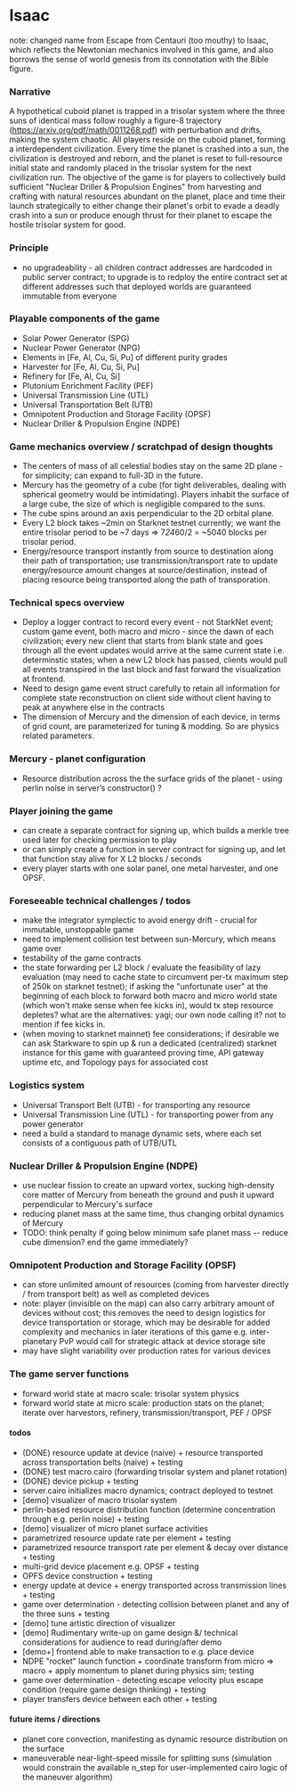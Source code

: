 # Isaac
note: changed name from Escape from Centauri (too mouthy) to Isaac, which reflects the Newtonian mechanics involved in this game, and also borrows the sense of world genesis from its connotation with the Bible figure.

### Narrative
A hypothetical cuboid planet is trapped in a trisolar system where the three suns of identical mass follow roughly a figure-8 trajectory (https://arxiv.org/pdf/math/0011268.pdf) with perturbation and drifts, making the system chaotic. All players reside on the cuboid planet, forming a interdependent civilization. Every time the planet is crashed into a sun, the civilization is destroyed and reborn, and the planet is reset to full-resource initial state and randomly placed in the trisolar system for the next civilization run. The objective of the game is for players to collectively build sufficient "Nuclear Driller & Propulsion Engines" from harvesting and crafting with natural resources abundant on the planet, place and time their launch strategically to either change their planet's orbit to evade a deadly crash into a sun or produce enough thrust for their planet to escape the hostile trisolar system for good.

### Principle
- no upgradeability - all children contract addresses are hardcoded in public server contract; to upgrade is to redploy the entire contract set at different addresses such that deployed worlds are guaranteed immutable from everyone

### Playable components of the game
- Solar Power Generator (SPG)
- Nuclear Power Generator (NPG)
- Elements in [Fe, Al, Cu, Si, Pu] of different purity grades
- Harvester for [Fe, Al, Cu, Si, Pu]
- Refinery for [Fe, Al, Cu, Si]
- Plutonium Enrichment Facility (PEF)
- Universal Transmission Line (UTL)
- Universal Transportation Belt (UTB)
- Omnipotent Production and Storage Facility (OPSF)
- Nuclear Driller & Propulsion Engine (NDPE)

### Game mechanics overview / scratchpad of design thoughts
- The centers of mass of all celestial bodies stay on the same 2D plane - for simplicity; can expand to full-3D in the future.
- Mercury has the geometry of a cube (for tight deliverables, dealing with spherical geometry would be intimidating). Players inhabit the surface of a large cube, the size of which is negligible compared to the suns.
- The cube spins around an axis perpendicular to the 2D orbital plane.
- Every L2 block takes ~2min on Starknet testnet currently; we want the entire trisolar period to be ~7 days ⇒ 7*24*60/2 = ~5040 blocks per trisolar period.
- Energy/resource transport instantly from source to destination along their path of transportation; use transmission/transport rate to update energy/resource amount changes at source/destination, instead of placing resource being transported along the path of transporation.

### Technical specs overview
- Deploy a logger contract to record every event - not StarkNet event; custom game event, both macro and micro - since the dawn of each civilization; every new client that starts from blank state and goes through all the event updates would arrive at the same current state i.e. determinstic states; when a new L2 block has passed, clients would pull all events transpired in the last block and fast forward the visualization at frontend.
- Need to design game event struct carefully to retain all information for complete state reconstruction on client side without client having to peak at anywhere else in the contracts
- The dimension of Mercury and the dimension of each device, in terms of grid count, are parameterized for tuning & modding. So are physics related parameters.

### Mercury - planet configuration
- Resource distribution across the the surface grids of the planet - using perlin noise in server’s constructor() ?

### Player joining the game
- can create a separate contract for signing up, which builds a merkle tree used later for checking permission to play
- or can simply create a function in server contract for signing up, and let that function stay alive for X L2 blocks / seconds
- every player starts with one solar panel, one metal harvester, and one OPSF.

### Foreseeable technical challenges / todos
- make the integrator symplectic to avoid energy drift - crucial for immutable, unstoppable game 
- need to implement collision test between sun-Mercury, which means game over
- testability of the game contracts
- the state forwarding per L2 block / evaluate the feasibility of lazy evaluation (may need to cache state to circumvent per-tx maximum step of 250k on starknet testnet); if asking the "unfortunate user" at the beginning of each block to forward both macro and micro world state (which won't make sense when fee kicks in), would tx step resource depletes? what are the alternatives: yagi; our own node calling it? not to mention if fee kicks in.
- (when moving to starknet mainnet) fee considerations; if desirable we can ask Starkware to spin up & run a dedicated (centralized) starknet instance for this game with guaranteed proving time, API gateway uptime etc, and Topology pays for associated cost

### Logistics system
- Universal Transport Belt (UTB) - for transporting any resource
- Universal Transmission Line (UTL) - for transporting power from any power generator
- need a build a standard to manage dynamic sets, where each set consists of a contiguous path of UTB/UTL

### Nuclear Driller & Propulsion Engine (NDPE)
- use nuclear fission to create an upward vortex, sucking high-density core matter of Mercury from beneath the ground and push it upward perpendicular to Mercury's surface
- reducing planet mass at the same time, thus changing orbital dynamics of Mercury
- TODO: think penalty if going below minimum safe planet mass -- reduce cube dimension? end the game immediately?

### Omnipotent Production and Storage Facility (OPSF)
- can store unlimited amount of resources (coming from harvester directly / from transport belt) as well as completed devices
- note: player (invisible on the map) can also carry arbitrary amount of devices without cost; this removes the need to design logistics for device transportation or storage, which may be desirable for added complexity and mechanics in later iterations of this game e.g. inter-planetary PvP would call for strategic attack at device storage site
- may have slight variability over production rates for various devices

### The game server functions
- forward world state at macro scale: trisolar system physics
- forward world state at micro scale: production stats on the planet; iterate over harvestors, refinery, transmission/transport, PEF / OPSF

#### todos
- (DONE) resource update at device (naive) + resource transported across transportation belts (naive) + testing
- (DONE) test macro.cairo (forwarding trisolar system and planet rotation)
- (DONE) device pickup + testing
- server.cairo initializes macro dynamics; contract deployed to testnet
- [demo] visualizer of macro trisolar system
- perlin-based resource distribution function (determine concentration through e.g. perlin noise) + testing
- [demo] visualizer of micro planet surface activities
- parametrized resource update rate per element + testing
- parametrized resource transport rate per element & decay over distance + testing
- multi-grid device placement e.g. OPSF + testing
- OPFS device construction + testing
- energy update at device + energy transported across transmission lines + testing
- game over determination - detecting collision between planet and any of the three suns + testing
- [demo] tune artistic direction of visualizer
- [demo] Rudimentary write-up on game design &/ technical considerations for audience to read during/after demo
- [demo+] frontend able to make transaction to e.g. place device
- NDPE "rocket" launch function + coordinate transform from micro => macro + apply momentum to planet during physics sim; testing
- game over determination - detecting escape velocity plus escape condition (require game design thinking) + testing
- player transfers device between each other + testing

#### future items / directions
- planet core convection, manifesting as dynamic resource distribution on the surface
- maneuverable near-light-speed missile for splitting suns (simulation would constrain the available n_step for user-implemented cairo logic of the maneuver algorithm)
